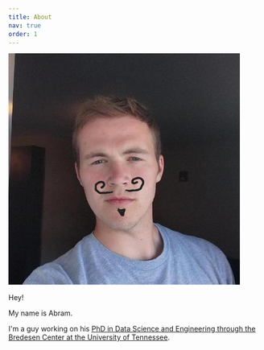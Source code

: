 ```yaml
---
title: About
nav: true
order: 1
---
```


![Image of me with a funny mustache](/images/mustachio_me.jpeg)

Hey! 

My name is Abram.

I'm a guy working on his [PhD in Data Science and Engineering through the Bredesen Center at the University of Tennessee](https://bredesencenter.utk.edu/data-science/).
